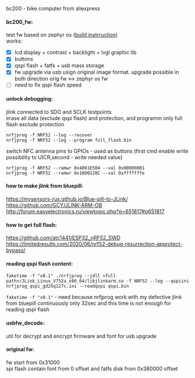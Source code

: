 bc200 - bike computer from aliexpress

#### bc200_fw:
test fw based on zephyr os ([build instrruction](https://github.com/DD1984/bc200/blob/master/bc200_fw/README.md))  
works:
- [x] lcd display + contrast + backlight + lvgl graphic lib
- [x] buttons
- [x] qspi flash + fatfs + usb mass storage
- [x] fw upgrade via usb usign original image format. upgrade possible in both direction orig fw <-> zephyr os fw
- [ ] need to fix qspi flash speed

#### unlock debugging:
jlink connected to SDO and SCLK testpoints  
erase all data  (exclude qspi flash) and protection, and programm only full flash exclude protection
```
nrfjprog -f NRF52 --log --recover
nrfjprog -f NRF52 --log --program full_flash.bin
```
switch NFC antenna pins to GPIOs - used as buttons (first cmd enable write possibility to UICR,second - write needed value)
```
nrfjprog -f NRF52 --ramwr 0x4001E504 --val 0x00000001
nrfjprog -f NRF52 --ramwr 0x1000120C --val 0xfffffffe
```

#### how to make jlink from bluepill:
https://mysensors-rus.github.io/Blue-pill-to-JLink/  
https://github.com/GCY/JLINK-ARM-OB  
http://forum.easyelectronics.ru/viewtopic.php?p=651817#p651817

#### how to get full flash:
https://github.com/atc1441/ESP32_nRF52_SWD  
https://limitedresults.com/2020/06/nrf52-debug-resurrection-approtect-bypass/

#### reading qspi flash content:
```
faketime -f "x0.1" ./nrfjprog --jdll <full path>/JLink_Linux_V752a_x86_64/libjlinkarm.so -f NRF52 --log --qspiini nrfjprog_qspi_gd25q127c.ini --readqspi qspi.bin
```
`faketime -f "x0.1"` - need because nrfjprog work with my defective jlink from bluepill continuously only 32sec and this time is not enough for reading qspi flash

#### usbfw_decode:
util for decrypt and encrypt firmware and font for usb upgrade

#### original fw:
fw start from 0x31000  
spi flash contain font from 0 offset and fatfs disk from 0x380000 offset

